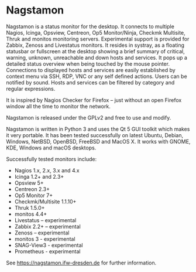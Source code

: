 Nagstamon
=========

Nagstamon is a status monitor for the desktop. It connects to multiple Nagios, Icinga, Opsview, Centreon, Op5 Monitor/Ninja, Checkmk Multisite, Thruk and monitos monitoring servers. Experimental support is provided for Zabbix, Zenoss and Livestatus monitors. It resides in systray, as a floating statusbar or fullscreen at the desktop showing a brief summary of critical, warning, unknown, unreachable and down hosts and services. It pops up a detailed status overview when being touched by the mouse pointer. Connections to displayed hosts and services are easily established by context menu via SSH, RDP, VNC or any self defined actions. Users can be notified by sound. Hosts and services can be filtered by category and regular expressions.

It is inspired by Nagios Checker for Firefox – just without an open Firefox window all the time to monitor the network.

Nagstamon is released under the GPLv2 and free to use and modify.

Nagstamon is written in Python 3 and uses the Qt 5 GUI toolkit which makes it very portable. It has been tested successfully on latest Ubuntu, Debian, Windows, NetBSD, OpenBSD, FreeBSD and MacOS X.
It works with GNOME, KDE, Windows and macOS desktops.

Successfully tested monitors include:

 - Nagios 1.x, 2.x, 3.x and 4.x
 - Icinga 1.2+ and 2.3+
 - Opsview 5+
 - Centreon 2.3+
 - Op5 Monitor 7+
 - Checkmk/Multisite 1.1.10+
 - Thruk 1.5.0+
 - monitos 4.4+
 - Livestatus – experimental
 - Zabbix 2.2+ – experimental
 - Zenoss – experimental
 - monitos 3 - experimental
 - SNAG-View3 - experimental
 - Prometheus - experimental

See https://nagstamon.ifw-dresden.de for further information.
